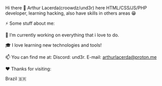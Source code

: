 Hi there 👋
Arthur Lacerda(croowdz/und3r) here
HTML/CSS/JS/PHP developer, learning hacking, also have skills in others areas 😁



⚡ Some stuff about me:

🔭 I’m currently working on everything that i love to do.

🎓 I love learning new technologies and tools!

📫 You can find me at:
 Discord: und3r.
 E-mail: arthurlacerda@proton.me

♥️ Thanks for visiting:

Brazil 🇧🇷
